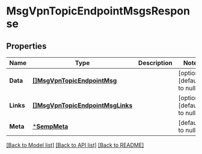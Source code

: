 # MsgVpnTopicEndpointMsgsResponse

## Properties
Name | Type | Description | Notes
------------ | ------------- | ------------- | -------------
**Data** | [**[]MsgVpnTopicEndpointMsg**](MsgVpnTopicEndpointMsg.md) |  | [optional] [default to null]
**Links** | [**[]MsgVpnTopicEndpointMsgLinks**](MsgVpnTopicEndpointMsgLinks.md) |  | [optional] [default to null]
**Meta** | [***SempMeta**](SempMeta.md) |  | [default to null]

[[Back to Model list]](../README.md#documentation-for-models) [[Back to API list]](../README.md#documentation-for-api-endpoints) [[Back to README]](../README.md)

